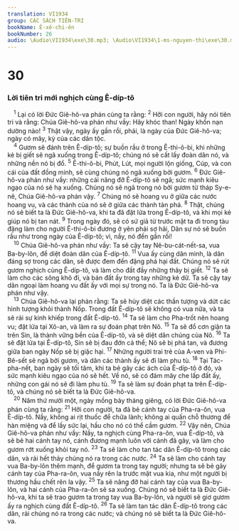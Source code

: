 ```yaml
---
translation: VI1934
group: CÁC SÁCH TIÊN-TRI
bookName: Ê-xê-chi-ên 
bookNumber: 26
audio: \Audio\VI1934\exe\30.mp3; \Audio\VI1934\1-ms-nguyen-thi\exe\30.mp3
---
```


<div class="title"><h1>30</h1><h3>Lời tiên tri mới nghịch cùng Ê-díp-tô</h3></div>
<span class="verse exe_30_1"> <sup>1</sup> Lại có lời Đức Giê-hô-va phán cùng ta rằng: </span>
<span class="verse exe_30_2"><sup>2</sup> Hỡi con người, hãy nói tiên tri và rằng: Chúa Giê-hô-va phán như vầy: Hãy khóc than! Ngày khốn nạn dường nào! </span>
<span class="verse exe_30_3"><sup>3</sup> Thật vậy, ngày ấy gần rồi, phải, là ngày của Đức Giê-hô-va; ngày có mây, kỳ của các dân tộc. <br/></span>
<span class="verse exe_30_4"> <sup>4</sup> Gươm sẽ đánh trên Ê-díp-tô; sự buồn rầu ở trong Ê-thi-ô-bi, khi những kẻ bị giết sẽ ngã xuống trong Ê-díp-tô; chúng nó sẽ cất lấy đoàn dân nó, và những nền nó bị đổ. </span>
<span class="verse exe_30_5"><sup>5</sup> Ê-thi-ô-bi, Phút, Lút, mọi người lộn giống, Cúp, và con cái của đất đồng minh, sẽ cùng chúng nó ngã xuống bởi gươm. </span>
<span class="verse exe_30_6"><sup>6</sup> Đức Giê-hô-va phán như vầy: những cái nâng đỡ Ê-díp-tô sẽ ngã; sức mạnh kiêu ngạo của nó sẽ hạ xuống. Chúng nó sẽ ngã trong nó bởi gươm từ tháp Sy-e-nê, Chúa Giê-hô-va phán vậy. </span>
<span class="verse exe_30_7"><sup>7</sup> Chúng nó sẽ hoang vu ở giữa các nước hoang vu, và các thành của nó sẽ ở giữa các thành tàn phá. </span>
<span class="verse exe_30_8"><sup>8</sup> Thật, chúng nó sẽ biết ta là Đức Giê-hô-va, khi ta đã đặt lửa trong Ê-díp-tô, và khi mọi kẻ giúp nó bị tan nát. </span>
<span class="verse exe_30_9"><sup>9</sup> Trong ngày đó, sẽ có sứ giả từ trước mặt ta đi trong tàu đặng làm cho người Ê-thi-ô-bi đương ở yên phải sợ hãi, Dân sự nó sẽ buồn rầu như trong ngày của Ê-díp-tô; vì, nầy, nó đến gần rồi! <br/></span>
<span class="verse exe_30_10"> <sup>10</sup> Chúa Giê-hô-va phán như vầy: Ta sẽ cậy tay Nê-bu-cát-nết-sa, vua Ba-by-lôn, để diệt đoàn dân của Ê-díp-tô. </span>
<span class="verse exe_30_11"><sup>11</sup> Vua ấy cùng dân mình, là dân đáng sợ trong các dân, sẽ được đem đến đặng phá hại đất. Chúng nó sẽ rút gươm nghịch cùng Ê-díp-tô, và làm cho đất đầy những thây bị giết. </span>
<span class="verse exe_30_12"><sup>12</sup> Ta sẽ làm cho các sông khô đi, và bán đất ấy trong tay những kẻ dữ. Ta sẽ cậy tay dân ngoại làm hoang vu đất ấy với mọi sự trong nó. Ta là Đức Giê-hô-va phán như vậy. <br/></span>
<span class="verse exe_30_13"> <sup>13</sup> Chúa Giê-hô-va lại phán rằng: Ta sẽ hủy diệt các thần tượng và dứt các hình tượng khỏi thành Nốp. Trong đất Ê-díp-tô sẽ không có vua nữa, và ta sẽ rải sự kinh khiếp trong đất Ê-díp-tô. </span>
<span class="verse exe_30_14"><sup>14</sup> Ta sẽ làm cho Pha-trốt nên hoang vu; đặt lửa tại Xô-an, và làm ra sự đoán phạt trên Nô. </span>
<span class="verse exe_30_15"><sup>15</sup> Ta sẽ đổ cơn giận ta trên Sin, là thành vững bền của Ê-díp-tô, và sẽ diệt dân chúng của Nô. </span>
<span class="verse exe_30_16"><sup>16</sup> Ta sẽ đặt lửa tại Ê-díp-tô, Sin sẽ bị đau đớn cả thể; Nô sẽ bị phá tan, và đương giữa ban ngày Nốp sẽ bị giặc hại. </span>
<span class="verse exe_30_17"><sup>17</sup> Những người trai trẻ của A-ven và Phi-Bê-sết sẽ ngã bởi gươm, và dân các thành ấy sẽ đi làm phu tù. </span>
<span class="verse exe_30_18"><sup>18</sup> Tại Tác-pha-nết, ban ngày sẽ tối tăm, khi ta bẻ gãy các ách của Ê-díp-tô ở đó, và sức mạnh kiêu ngạo của nó sẽ hết. Về nó, sẽ có đám mây che lấp đất ấy, những con gái nó sẽ đi làm phu tù. </span>
<span class="verse exe_30_19"><sup>19</sup> Ta sẽ làm sự đoán phạt ta trên Ê-díp-tô, và chúng nó sẽ biết ta là Đức Giê-hô-va. <br/></span>
<span class="verse exe_30_20"> <sup>20</sup> Năm thứ mười một, ngày mồng bảy tháng giêng, có lời Đức Giê-hô-va phán cùng ta rằng: </span>
<span class="verse exe_30_21"><sup>21</sup> Hỡi con người, ta đã bẻ cánh tay của Pha-ra-ôn, vua Ê-díp-tô. Nầy, không ai rịt thuốc để chữa lành; không ai quấn chỗ thương để hàn miệng và để lấy sức lại, hầu cho nó có thể cầm gươm. </span>
<span class="verse exe_30_22"><sup>22</sup> Vậy nên, Chúa Giê-hô-va phán như vầy: Nầy, ta nghịch cùng Pha-ra-ôn, vua Ê-díp-tô, và sẽ bẻ hai cánh tay nó, cánh đương mạnh luôn với cánh đã gãy, và làm cho gươm rớt xuống khỏi tay nó. </span>
<span class="verse exe_30_23"><sup>23</sup> Ta sẽ làm cho tan tác dân Ê-díp-tô trong các dân, và rải hết thảy chúng nó ra trong các nước. </span>
<span class="verse exe_30_24"><sup>24</sup> Ta sẽ làm cho cánh tay vua Ba-by-lôn thêm mạnh, để gươm ta trong tay người; nhưng ta sẽ bẻ gãy cánh tay của Pha-ra-ôn, vua nầy rên la trước mặt vua kia, như một người bị thương hầu chết rên la vậy. </span>
<span class="verse exe_30_25"><sup>25</sup> Ta sẽ nâng đỡ hai cánh tay của vua Ba-by-lôn, và hai cánh của Pha-ra-ôn sẽ sa xuống. Chúng nó sẽ biết ta là Đức Giê-hô-va, khi ta sẽ trao gươm ta trong tay vua Ba-by-lôn, và người sẽ giơ gươm ấy ra nghịch cùng đất Ê-díp-tô. </span>
<span class="verse exe_30_26"><sup>26</sup> Ta sẽ làm tan tác dân Ê-díp-tô trong các dân, rải chúng nó ra trong các nước; và chúng nó sẽ biết ta là Đức Giê-hô-va. <br/></span>
